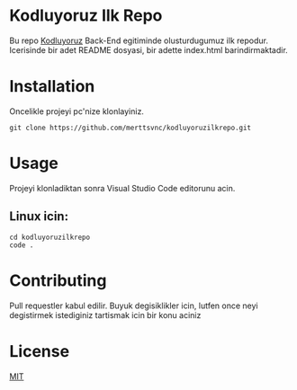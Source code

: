 # **Kodluyoruz Ilk Repo**
Bu repo [Kodluyoruz](https://www.kodluyoruz.org/) Back-End egitiminde olusturdugumuz ilk repodur. Icerisinde bir adet README dosyasi, bir adette index.html barindirmaktadir.

# **Installation**
Oncelikle projeyi pc'nize klonlayiniz.

```
git clone https://github.com/merttsvnc/kodluyoruzilkrepo.git
```
# **Usage**
Projeyi klonladiktan sonra Visual Studio Code editorunu acin.

## Linux icin:
```
cd kodluyoruzilkrepo
code .
```

# **Contributing**
Pull requestler kabul edilir. Buyuk degisiklikler icin, lutfen once neyi degistirmek istediginiz tartismak icin bir konu aciniz

# **License**
[MIT](https://choosealicense.com/)